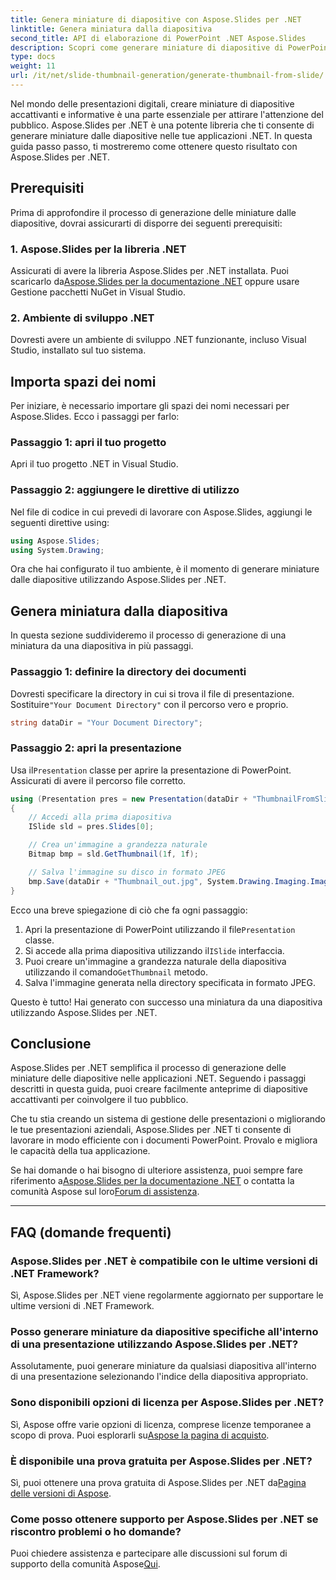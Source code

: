 ```yaml
---
title: Genera miniature di diapositive con Aspose.Slides per .NET
linktitle: Genera miniatura dalla diapositiva
second_title: API di elaborazione di PowerPoint .NET Aspose.Slides
description: Scopri come generare miniature di diapositive di PowerPoint con Aspose.Slides per .NET. Migliora facilmente le tue presentazioni.
type: docs
weight: 11
url: /it/net/slide-thumbnail-generation/generate-thumbnail-from-slide/
---
```


Nel mondo delle presentazioni digitali, creare miniature di diapositive accattivanti e informative è una parte essenziale per attirare l'attenzione del pubblico. Aspose.Slides per .NET è una potente libreria che ti consente di generare miniature dalle diapositive nelle tue applicazioni .NET. In questa guida passo passo, ti mostreremo come ottenere questo risultato con Aspose.Slides per .NET.

## Prerequisiti

Prima di approfondire il processo di generazione delle miniature dalle diapositive, dovrai assicurarti di disporre dei seguenti prerequisiti:

### 1. Aspose.Slides per la libreria .NET

 Assicurati di avere la libreria Aspose.Slides per .NET installata. Puoi scaricarlo da[Aspose.Slides per la documentazione .NET](https://reference.aspose.com/slides/net/) oppure usare Gestione pacchetti NuGet in Visual Studio.

### 2. Ambiente di sviluppo .NET

Dovresti avere un ambiente di sviluppo .NET funzionante, incluso Visual Studio, installato sul tuo sistema.

## Importa spazi dei nomi

Per iniziare, è necessario importare gli spazi dei nomi necessari per Aspose.Slides. Ecco i passaggi per farlo:

### Passaggio 1: apri il tuo progetto

Apri il tuo progetto .NET in Visual Studio.

### Passaggio 2: aggiungere le direttive di utilizzo

Nel file di codice in cui prevedi di lavorare con Aspose.Slides, aggiungi le seguenti direttive using:

```csharp
using Aspose.Slides;
using System.Drawing;
```

Ora che hai configurato il tuo ambiente, è il momento di generare miniature dalle diapositive utilizzando Aspose.Slides per .NET.

## Genera miniatura dalla diapositiva

In questa sezione suddivideremo il processo di generazione di una miniatura da una diapositiva in più passaggi.

### Passaggio 1: definire la directory dei documenti

 Dovresti specificare la directory in cui si trova il file di presentazione. Sostituire`"Your Document Directory"` con il percorso vero e proprio.

```csharp
string dataDir = "Your Document Directory";
```

### Passaggio 2: apri la presentazione

 Usa il`Presentation` classe per aprire la presentazione di PowerPoint. Assicurati di avere il percorso file corretto.

```csharp
using (Presentation pres = new Presentation(dataDir + "ThumbnailFromSlide.pptx"))
{
    // Accedi alla prima diapositiva
    ISlide sld = pres.Slides[0];

    // Crea un'immagine a grandezza naturale
    Bitmap bmp = sld.GetThumbnail(1f, 1f);

    // Salva l'immagine su disco in formato JPEG
    bmp.Save(dataDir + "Thumbnail_out.jpg", System.Drawing.Imaging.ImageFormat.Jpeg);
}
```

Ecco una breve spiegazione di ciò che fa ogni passaggio:

1.  Apri la presentazione di PowerPoint utilizzando il file`Presentation` classe.
2.  Si accede alla prima diapositiva utilizzando il`ISlide` interfaccia.
3.  Puoi creare un'immagine a grandezza naturale della diapositiva utilizzando il comando`GetThumbnail` metodo.
4. Salva l'immagine generata nella directory specificata in formato JPEG.

Questo è tutto! Hai generato con successo una miniatura da una diapositiva utilizzando Aspose.Slides per .NET.

## Conclusione

Aspose.Slides per .NET semplifica il processo di generazione delle miniature delle diapositive nelle applicazioni .NET. Seguendo i passaggi descritti in questa guida, puoi creare facilmente anteprime di diapositive accattivanti per coinvolgere il tuo pubblico.

Che tu stia creando un sistema di gestione delle presentazioni o migliorando le tue presentazioni aziendali, Aspose.Slides per .NET ti consente di lavorare in modo efficiente con i documenti PowerPoint. Provalo e migliora le capacità della tua applicazione.

 Se hai domande o hai bisogno di ulteriore assistenza, puoi sempre fare riferimento a[Aspose.Slides per la documentazione .NET](https://reference.aspose.com/slides/net/) o contatta la comunità Aspose sul loro[Forum di assistenza](https://forum.aspose.com/).

---

## FAQ (domande frequenti)

### Aspose.Slides per .NET è compatibile con le ultime versioni di .NET Framework?
Sì, Aspose.Slides per .NET viene regolarmente aggiornato per supportare le ultime versioni di .NET Framework.

### Posso generare miniature da diapositive specifiche all'interno di una presentazione utilizzando Aspose.Slides per .NET?
Assolutamente, puoi generare miniature da qualsiasi diapositiva all'interno di una presentazione selezionando l'indice della diapositiva appropriato.

### Sono disponibili opzioni di licenza per Aspose.Slides per .NET?
Sì, Aspose offre varie opzioni di licenza, comprese licenze temporanee a scopo di prova. Puoi esplorarli su[Aspose la pagina di acquisto](https://purchase.aspose.com/buy).

### È disponibile una prova gratuita per Aspose.Slides per .NET?
 Sì, puoi ottenere una prova gratuita di Aspose.Slides per .NET da[Pagina delle versioni di Aspose](https://releases.aspose.com/).

### Come posso ottenere supporto per Aspose.Slides per .NET se riscontro problemi o ho domande?
 Puoi chiedere assistenza e partecipare alle discussioni sul forum di supporto della comunità Aspose[Qui](https://forum.aspose.com/).
